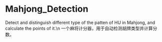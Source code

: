 # Mahjong_Detection
Detect and distinguish different type of the patten of HU in Mahjong, and calculate the points of it.\n
一个麻将计分器，用于自动检测胡牌类型并计算分数。
